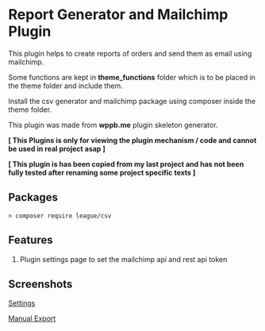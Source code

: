 # Report Generator and Mailchimp Plugin

This plugin helps to create reports of orders and send them as email using mailchimp.

Some functions are kept in **theme_functions** folder which is to be placed in the theme folder and include them.

Install the csv generator and mailchimp package using composer inside the theme folder.

This plugin was made from **wppb.me** plugin skeleton generator.

**[ This Plugins is only for viewing the plugin mechanism / code and cannot be used in real project asap ]**

**[ This plugin is has been copied from my last project and has not been fully tested after renaming some project specific texts ]**

## Packages

```
> composer require league/csv
```


## Features

1. Plugin settings page to set the mailchimp api and rest api token


## Screenshots

[Settings](https://raw.githubusercontent.com/nexspy/reportandmailchimp/main/images/1.settings.png)

[Manual Export](https://raw.githubusercontent.com/nexspy/reportandmailchimp/main/images/2.manual_export.png)
